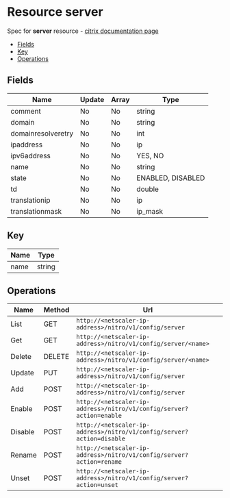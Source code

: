 # Resource server

Spec for **server** resource - [citrix documentation page](https://developer-docs.citrix.com/projects/netscaler-nitro-api/en/11.0/configuration/basic/server/server/)

- [Fields](#fields)
- [Key](#key)
- [Operations](#operations)

## Fields

| Name | Update | Array | Type |
|----|----|----|----|
|comment|No|No|string|
|domain|No|No|string|
|domainresolveretry|No|No|int|
|ipaddress|No|No|ip|
|ipv6address|No|No|YES, NO|
|name|No|No|string|
|state|No|No|ENABLED, DISABLED|
|td|No|No|double|
|translationip|No|No|ip|
|translationmask|No|No|ip_mask|

## Key

| Name | Type |
|----|----|
| name | string |

## Operations

| Name | Method | Url |
|----|----|----|
| List | GET | `http://<netscaler-ip-address>/nitro/v1/config/server` |
| Get | GET | `http://<netscaler-ip-address>/nitro/v1/config/server/<name>` |
| Delete | DELETE | `http://<netscaler-ip-address>/nitro/v1/config/server/<name>` |
| Update | PUT | `http://<netscaler-ip-address>/nitro/v1/config/server` |
| Add | POST | `http://<netscaler-ip-address>/nitro/v1/config/server` |
| Enable | POST | `http://<netscaler-ip-address>/nitro/v1/config/server?action=enable` |
| Disable | POST | `http://<netscaler-ip-address>/nitro/v1/config/server?action=disable` |
| Rename | POST | `http://<netscaler-ip-address>/nitro/v1/config/server?action=rename` |
| Unset | POST | `http://<netscaler-ip-address>/nitro/v1/config/server?action=unset` |

